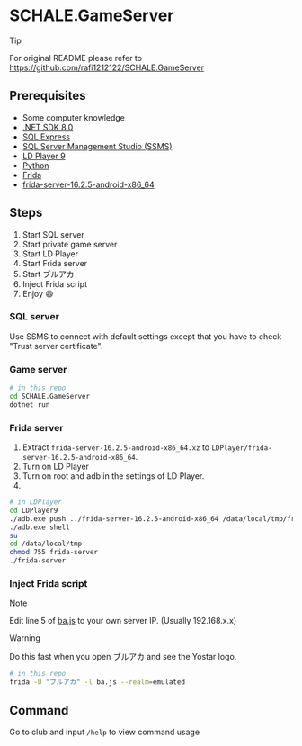 # SCHALE.GameServer

> [!TIP]
> For original README please refer to <https://github.com/rafi1212122/SCHALE.GameServer>

## Prerequisites

- Some computer knowledge
- [.NET SDK 8.0](https://dotnet.microsoft.com/zh-cn/download/dotnet/8.0)
- [SQL Express](https://www.microsoft.com/zh-tw/sql-server/sql-server-downloads)
- [SQL Server Management Studio (SSMS)](https://learn.microsoft.com/zh-tw/sql/ssms/download-sql-server-management-studio-ssms?view=sql-server-ver16)
- [LD Player 9](https://www.ldplayer.tw/)
- [Python](https://www.python.org/)
- [Frida](https://frida.re/)
- [frida-server-16.2.5-android-x86_64](https://github.com/frida/frida/releases)

## Steps

1. Start SQL server
2. Start private game server
3. Start LD Player
4. Start Frida server
5. Start ブルアカ
6. Inject Frida script
7. Enjoy :smile:

### SQL server

Use SSMS to connect with default settings except that you have to check "Trust server certificate".

### Game server

```bash
# in this repo
cd SCHALE.GameServer
dotnet run
```

### Frida server

1. Extract `frida-server-16.2.5-android-x86_64.xz`
to `LDPlayer/frida-server-16.2.5-android-x86_64`.
2. Turn on LD Player
3. Turn on root and adb in the settings of LD Player.
4.

```bash
# in LDPlayer
cd LDPlayer9
./adb.exe push ../frida-server-16.2.5-android-x86_64 /data/local/tmp/frida-server
./adb.exe shell
su
cd /data/local/tmp
chmod 755 frida-server
./frida-server
```

### Inject Frida script

> [!NOTE]  
> Edit line 5 of [ba.js](./ba.js) to your own server IP. (Usually 192.168.x.x)

> [!WARNING]  
> Do this fast when you open ブルアカ and see the Yostar logo.

```bash
# in this repo
frida -U "ブルアカ" -l ba.js --realm=emulated
```

## Command

Go to club and input `/help` to view command usage
